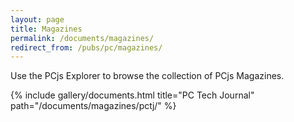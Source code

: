 ```yaml
---
layout: page
title: Magazines
permalink: /documents/magazines/
redirect_from: /pubs/pc/magazines/
---
```


Use the PCjs Explorer to browse the collection of PCjs Magazines.

{% include gallery/documents.html title="PC Tech Journal" path="/documents/magazines/pctj/" %}
